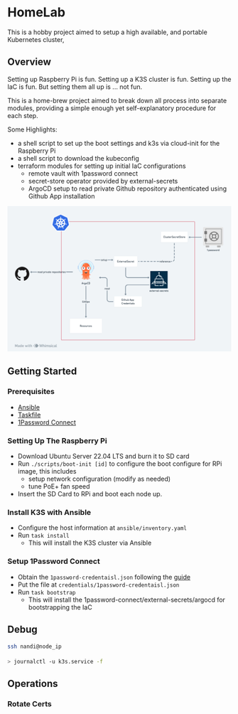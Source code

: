 # HomeLab

This is a hobby project aimed to setup a high available, and portable Kubernetes cluster, 

## Overview

Setting up Raspberry Pi is fun. Setting up a K3S cluster is fun. 
Setting up the IaC is fun.
But setting them all up is ... not fun.

This is a home-brew project aimed to break down all process into separate modules,
providing a simple enough yet self-explanatory procedure for each step.

Some Highlights:
- a shell script to set up the boot settings and k3s via cloud-init for the Raspberry Pi
- a shell script to download the kubeconfig
- terraform modules for setting up initial IaC configurations
  - remote vault with 1password connect
  - secret-store operator provided by external-secrets
  - ArgoCD setup to read private Github repository authenticated using Github App installation

![simple-infra.png](simple-infra.png)

## Getting Started

### Prerequisites

- [Ansible](https://docs.ansible.com/ansible/latest/installation_guide/intro_installation.html)
- [Taskfile](https://taskfile.dev/installation/)
- [1Password Connect]()

### Setting Up The Raspberry Pi 

- Download Ubuntu Server 22.04 LTS and burn it to SD card
- Run `./scripts/boot-init [id]` to configure the boot configure for RPi image, this includes
  - setup network configuration (modify as needed)
  - tune PoE+ fan speed
- Insert the SD Card to RPi and boot each node up.

### Install K3S with Ansible

- Configure the host information at `ansible/inventory.yaml` 
- Run `task install`
  - This will install the K3S cluster via Ansible


### Setup 1Password Connect

- Obtain the `1password-credentaisl.json` following the [guide](https://developer.1password.com/docs/connect/get-started?deploy=kubernetes&method=1password-com#step-1)
- Put the file at `credentials/1password-credentaisl.json`
- Run `task bootstrap`
  - This will install the 1password-connect/external-secrets/argocd for bootstrapping the IaC 
  
## Debug

```bash
ssh nandi@node_ip

> journalctl -u k3s.service -f
```

## Operations

### Rotate Certs


